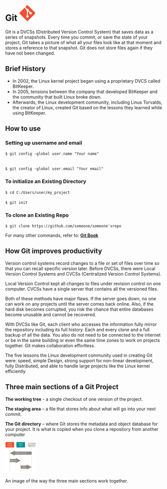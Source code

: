 # Git <img src="Images/git_logo.png" alt="git logo" width= 50 height=50>

Git is a DVCSs (Distributed Version Control System) that saves data as a series of snapshots. Every time you commit, or
save the state of your project, Git takes a picture of what all your files look like at that moment and stores a
reference to that snapshot. Git does not store files again if they have not been changed.

## Brief History

* In 2002, the Linux kernel project began using a proprietary DVCS called BitKeeper.
* In 2005, tensions between the company that developed BitKeeper and the community that built Linux broke down.
* Afterwards, the Linux development community, including Linus Torvalds, the creator of Linux, created Git based on the
  lessons they learned while using BitKeeper.

## How to use

### Setting up username and email

    $ git config -global user.name "Your name"


    $ git config -global user.email "Your email"

### To initialize an Existing Directory

    $ cd C:/Users/user/my_project

    $ git init

### To clone an Existing Repo

    $ git clone https://github.com/someone/someone'srepo

For many other commands, refer to: **[Git Book](https://git-scm.com/book/en/v2)**

## How Git improves productivity

Version control systems record changes to a file or set of files over time so that you can recall specific version
later. Before DVCSs, there were Local Version Control Systems and CVCSs (Centralized Version Control Systems).

Local Version Control kept all changes to files under revision control on one computer. CVCSs have a single server that
contains all the versioned files.

Both of these methods have major flaws. If the server goes down, no one can work on any projects until the server comes
back online. Also, if the hard disk becomes corrupted, you risk the chance that entire databases become unusable and
cannot be recovered.

With DVCSs like Git, each client who accesses the information fully mirror the repository including its full history.
Each and every clone and a full backup of all the data. You also do not need to be connected to the internet or be in
the same building or even the same time zones to work on projects together. Git makes collaboration effortless.

The five lessons the Linux development community used in creating Git were: speed, simple Design, strong support for
non-linear development, fully Distributed, and able to handle large projects like the Linux kernel efficiently

## Three main sections of a Git Project

**The working tree** - a single checkout of one version of the project.

**The staging area** – a file that stores info about what will go into your next commit.

**The Git directory** – where Git stores the metadata and object database for your project. It is what is copied when
you clone a repository from another computer

<img src="Images/git_sections.png" alt="git sections" width=100 height=100>

An image of the way the three main sections work together.